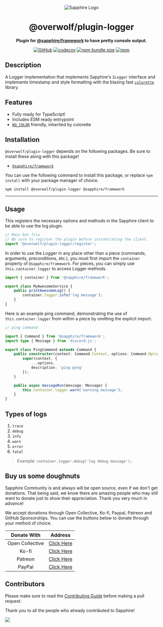 <div align="center">

![Sapphire Logo](https://raw.githubusercontent.com/overwolfdev/assets/main/banners/SapphireCommunity.png)

# @overwolf/plugin-logger

**Plugin for <a href="https://github.com/sapphiredev/framework">@sapphire/framework</a> to have pretty console output.**

[![GitHub](https://img.shields.io/github/license/overwolfdev/core)](https://github.com/overwolfdev/core/blob/main/LICENSE.md)
[![codecov](https://codecov.io/gh/overwolfdev/core/branch/main/graph/badge.svg?token=QWL8FB16BR)](https://codecov.io/gh/overwolfdev/core)
[![npm bundle size](https://img.shields.io/bundlephobia/min/@overwolf/plugin-logger?logo=webpack&style=flat-square)](https://bundlephobia.com/result?p=@overwolf/plugin-logger)
[![npm](https://img.shields.io/npm/v/@overwolf/plugin-logger?color=crimson&logo=npm&style=flat-square)](https://www.npmjs.com/package/@overwolf/plugin-logger)

</div>

## Description

A Logger implementation that implements Sapphire's `ILogger` interface and implements timestamp and style formatting
with the blazing fast [`colorette`](https://www.npmjs.com/package/colorette) library.

## Features

-   Fully ready for TypeScript!
-   Includes ESM ready entrypoint
-   [`NO_COLOR`](https://no-color.org) friendly, inherited by colorette

## Installation

`@overwolf/plugin-logger` depends on the following packages. Be sure to install these along with this package!

-   [`@sapphire/framework`](https://www.npmjs.com/package/@sapphire/framework)

You can use the following command to install this package, or replace `npm install` with your package manager of choice.

```sh
npm install @overwolf/plugin-logger @sapphire/framework
```

---

## Usage

This registers the necessary options and methods in the Sapphire client to be able to use the log plugin.

```typescript
// Main bot file
// Be sure to register the plugin before instantiating the client.
import '@overwolf/plugin-logger/register';
```

In order to use the Logger in any place other than a piece (commands, arguments, preconditions, etc.), you must first import the `container` property of `@sapphire/framework`. For pieces, you can simply use `this.container.logger` to access Logger methods.

```typescript
import { container } from '@sapphire/framework';

export class MyAwesomeService {
	public printAwesomeLog() {
		container.logger.info('log message');
	}
}
```

Here is an example ping command, demonstrating the use of `this.container.logger` from within a piece by omitting the explicit import.

```typescript
// ping command

import { Command } from '@sapphire/framework';
import type { Message } from 'discord.js';

export class PingCommand extends Command {
	public constructor(context: Command.Context, options: Command.Options) {
		super(context, {
			...options,
			description: 'ping pong'
		});
	}

	public async messageRun(message: Message) {
		this.container.logger.warn('warning message');
	}
}
```

## Types of logs

1. `trace`
1. `debug`
1. `info`
1. `warn`
1. `error`
1. `fatal`

> Example: `container.logger.debug('log debug message');`

## Buy us some doughnuts

Sapphire Community is and always will be open source, even if we don't get donations. That being said, we know there are amazing people who may still want to donate just to show their appreciation. Thank you very much in advance!

We accept donations through Open Collective, Ko-fi, Paypal, Patreon and GitHub Sponsorships. You can use the buttons below to donate through your method of choice.

|   Donate With   |                       Address                       |
| :-------------: | :-------------------------------------------------: |
| Open Collective | [Click Here](https://sapphirejs.dev/opencollective) |
|      Ko-fi      |      [Click Here](https://sapphirejs.dev/kofi)      |
|     Patreon     |    [Click Here](https://sapphirejs.dev/patreon)     |
|     PayPal      |     [Click Here](https://sapphirejs.dev/paypal)     |

## Contributors

Please make sure to read the [Contributing Guide][contributing] before making a pull request.

Thank you to all the people who already contributed to Sapphire!

<a href="https://github.com/overwolfdev/core/graphs/contributors">
  <img src="https://contrib.rocks/image?repo=overwolfdev/core" />
</a>

[contributing]: https://github.com/overwolfdev/.github/blob/main/.github/CONTRIBUTING.md
